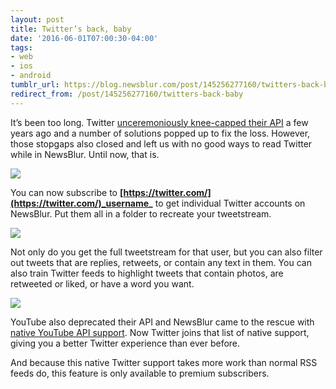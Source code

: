 ```yaml
---
layout: post
title: Twitter’s back, baby
date: '2016-06-01T07:00:30-04:00'
tags:
- web
- ios
- android
tumblr_url: https://blog.newsblur.com/post/145256277160/twitters-back-baby
redirect_from: /post/145256277160/twitters-back-baby
---
```

It’s been too long. Twitter [unceremoniously knee-capped their API](https://blog.twitter.com/2013/api-v1-retirement-final-dates) a few years ago and a number of solutions popped up to fix the loss. However, those stopgaps also closed and left us with no good ways to read Twitter while in NewsBlur. Until now, that is.

![](http://static.newsblur.com.s3.amazonaws.com/blog/twitter_api.png)

You can now subscribe to **[https://twitter.com/](https://twitter.com/)_username_** to get individual Twitter accounts on NewsBlur. Put them all in a folder to recreate your tweetstream.

![](http://static.newsblur.com.s3.amazonaws.com/blog/twitter_add.png)

Not only do you get the full tweetstream for that user, but you can also filter out tweets that are replies, retweets, or contain any text in them. You can also train Twitter feeds to highlight tweets that contain photos, are retweeted or liked, or have a word you want.

![](http://static.newsblur.com.s3.amazonaws.com/blog/twitter_training.png)

YouTube also deprecated their API and NewsBlur came to the rescue with [native YouTube API support](http://blog.newsblur.com/2021/06/21/2015-04-30-a-real-solution-to-the-deprecated-youtube-api.html). Now Twitter joins that list of native support, giving you a better Twitter experience than ever before.

And because this native Twitter support takes more work than normal RSS feeds do, this feature is only available to premium subscribers.

